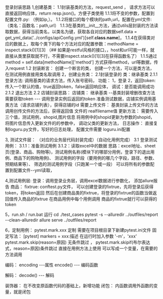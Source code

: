 登录封装思路
1,创建基类：
    1.1封装基类的方法，request_send ， 请求方法可以直接返回响应体，return resp.json()。方便子类使用
        1.1.1将不变的参数，配置到配置文件.py: （例如ip,）。
        1.1.2将接口的每个模块的path,url，配置在yml文件:（类名：函数名：path,url）
        1.1.3在基类的__init__方法，通过utils层封装的方法读取数据，获得当前类名，以类名为键，获取各自对应的数据self.data = get_yml_data('../configs/apiConfig.yml')[self.__class__.__name__]，
        1.1.4在获得类对应的数据上，取每个类下的每个方法对应的配置参数：methodName = inspect.stack()[1][3]  （## 如果是restful风格的接口，，host和url可能一样，就直接从类里获取就不行，不需要inspect.stack()[1][3]在获得函数名了）
        1.1.5通过method = self.data[methodName]['method'] 方式获得method，url等数据，传入request
    1.2 封装断言：
        创建一个断言的类，
        创建一个方法，可以是类方法， 在测试用例直接用类名取调用
2，创建业务类：
    2.1封装登录的 类：继承基类
        2.1.1 登录方法:
            调用基类的请求方法，传入账号密码，
            功能：
                1，登录
                2，返回token:  传入一个默认的值，true返回token，false返回响应体，
            调试：是否能调用成功
        2.1.2 退出方法
    2.2 店铺封装思路：
    店铺类：
        继承基类 --基类封装增删改查方法
        需要获取token --- 调用登录实例后返回的token
        准备测试数据，店铺实例调用基类方法（请求店铺列表），获得店铺的id
        需要上传文件：
            基类封装上传文件的方法
        调用创传文件的方法后，获得返回值 文件的 realfilename值
        更新方法：
            需要传入三个值，测试用例，shopid,图片信息
            将用例中的shopid更新为参数的shopid，
            将图片信息传入更新文件的的参数中，
            调动父类的更新方法，
    日志操作：
        直接复制loguru.py文件，写好的日志处理，
        配置文件需要 loguru.ini配置


3, 测试文件层： （对应的业务层代码封装完成）（自动化用例完成）
    3.1 登录测试用例：
        3.1.1：准备测试用例
        3.1.2：读取excel中的数据
            思路：excel地址、sheet页(登录、商品、购物等)，测试用例名称(模块下的哪部分用例，登录下的退出用例、商品下的购物用例)、
            测试用例的字段（要用例的哪几个字段，路径、参数、预期结果等）、
            筛选的测试用例字段（只跑某一个或一段）
        可以将所有的参数配置到配置文件--yml读取， 

4,测试用例层:
    登录：调用登录业务层，调用excel数据进行参数化，
            添加allure报告
    商品：
    fixtrue:
        conftest.py文件，
        可以创建登录的fixtrue，先将登录后获得token，将token返回 
        然后在创建商品类的fixtrue，将登录的fixtrue的函数当做返回值传入商品的fixtrue
        在商品用例中每个用例调用 商品的fixtrue就行可以获得的token
        
5，run.sh  /  run.bat 运行
    cd ./test_cases
    pytest -s --alluredir ../outfiles/report --clean-alluredir
    allure serve ../outfiles/report

6，定制用例：
    pytest.mark.xxx  定制
        需要在项目根目录下新建pytest.ini文件
        固定写法：
            [pytest]
            markers = 
            xxx:描述
        在运行时加入参数 '-m'，'xxx'
    pytest.mark.skip(reason=原因) 无条件跳过 ， pytest.mark.skipif(布尔表达式，reason=原因)条件跳过
        直接在用例方法上使用
        可以写成一个变量，在需要的方法调用

编码：
encoding ---属性
encode() --- 编码函数

解码：
decode() --- 解码

装饰器：
在不改变原函数代码的基础上，新增功能
    闭包：
        内函数调用外函数的变量，就是闭包